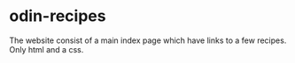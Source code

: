 # odin-recipes
The website consist of a main index page which have links to a few recipes.
Only html and a css.